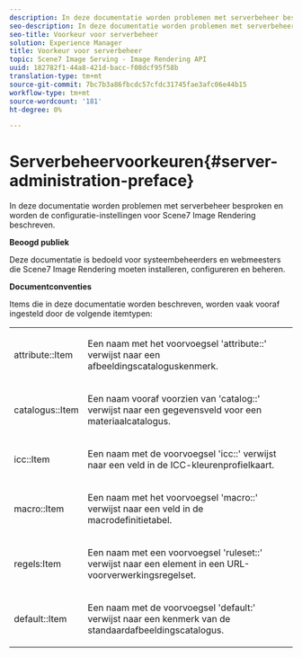 ```yaml
---
description: In deze documentatie worden problemen met serverbeheer besproken en worden de configuratie-instellingen voor Scene7 Image Rendering beschreven.
seo-description: In deze documentatie worden problemen met serverbeheer besproken en worden de configuratie-instellingen voor Scene7 Image Rendering beschreven.
seo-title: Voorkeur voor serverbeheer
solution: Experience Manager
title: Voorkeur voor serverbeheer
topic: Scene7 Image Serving - Image Rendering API
uuid: 182782f1-44a8-421d-bacc-f08dcf95f58b
translation-type: tm+mt
source-git-commit: 7bc7b3a86fbcdc57cfdc31745fae3afc06e44b15
workflow-type: tm+mt
source-wordcount: '181'
ht-degree: 0%

---
```



# Serverbeheervoorkeuren{#server-administration-preface}

In deze documentatie worden problemen met serverbeheer besproken en worden de configuratie-instellingen voor Scene7 Image Rendering beschreven.

**Beoogd publiek**

Deze documentatie is bedoeld voor systeembeheerders en webmeesters die Scene7 Image Rendering moeten installeren, configureren en beheren.

**Documentconventies**

Items die in deze documentatie worden beschreven, worden vaak vooraf ingesteld door de volgende itemtypen:

<table id="simpletable_E96BA470B3CE4266A9E6ED0440A56C40"> 
 <tr class="strow"> 
  <td class="stentry"> <p>attribute::Item </p></td> 
  <td class="stentry"> <p>Een naam met het voorvoegsel 'attribute::' verwijst naar een afbeeldingscataloguskenmerk. </p></td> 
 </tr> 
 <tr class="strow"> 
  <td class="stentry"> <p>catalogus::Item </p></td> 
  <td class="stentry"> <p>Een naam vooraf voorzien van 'catalog::' verwijst naar een gegevensveld voor een materiaalcatalogus. </p></td> 
 </tr> 
 <tr class="strow"> 
  <td class="stentry"> <p>icc::Item </p></td> 
  <td class="stentry"> <p>Een naam met de voorvoegsel 'icc::' verwijst naar een veld in de ICC-kleurenprofielkaart. </p></td> 
 </tr> 
 <tr class="strow"> 
  <td class="stentry"> <p>macro::Item </p></td> 
  <td class="stentry"> <p>Een naam met het voorvoegsel 'macro::' verwijst naar een veld in de macrodefinitietabel. </p></td> 
 </tr> 
 <tr class="strow"> 
  <td class="stentry"> <p>regels:Item </p></td> 
  <td class="stentry"> <p>Een naam met een voorvoegsel 'ruleset::' verwijst naar een element in een URL-voorverwerkingsregelset. </p></td> 
 </tr> 
 <tr class="strow"> 
  <td class="stentry"> <p>default::Item </p></td> 
  <td class="stentry"> <p>Een naam met de voorvoegsel 'default:' verwijst naar een kenmerk van de standaardafbeeldingscatalogus. </p></td> 
 </tr> 
</table>


